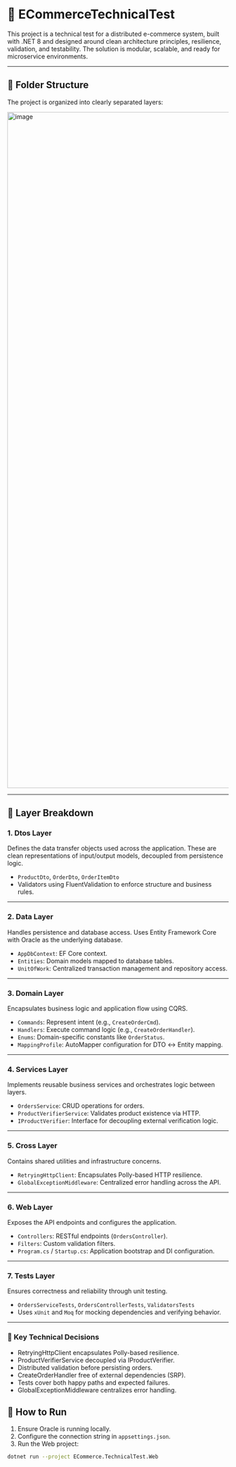 # 🛒 ECommerceTechnicalTest

This project is a technical test for a distributed e-commerce system, built with .NET 8 and designed around clean architecture principles, resilience, validation, and testability. The solution is modular, scalable, and ready for microservice environments.

---

## 📁 Folder Structure

The project is organized into clearly separated layers:

<img width="1024" height="1536" alt="image" src="https://github.com/user-attachments/assets/3ddc46b3-31b9-4049-bcd1-ec00115aa6af" />


---

## 🧩 Layer Breakdown

### **1. Dtos Layer**
Defines the data transfer objects used across the application. These are clean representations of input/output models, decoupled from persistence logic.

- `ProductDto`, `OrderDto`, `OrderItemDto`
- Validators using FluentValidation to enforce structure and business rules.

---

### **2. Data Layer**
Handles persistence and database access. Uses Entity Framework Core with Oracle as the underlying database.

- `AppDbContext`: EF Core context.
- `Entities`: Domain models mapped to database tables.
- `UnitOfWork`: Centralized transaction management and repository access.

---

### **3. Domain Layer**
Encapsulates business logic and application flow using CQRS.

- `Commands`: Represent intent (e.g., `CreateOrderCmd`).
- `Handlers`: Execute command logic (e.g., `CreateOrderHandler`).
- `Enums`: Domain-specific constants like `OrderStatus`.
- `MappingProfile`: AutoMapper configuration for DTO ↔ Entity mapping.

---

### **4. Services Layer**
Implements reusable business services and orchestrates logic between layers.

- `OrdersService`: CRUD operations for orders.
- `ProductVerifierService`: Validates product existence via HTTP.
- `IProductVerifier`: Interface for decoupling external verification logic.

---

### **5. Cross Layer**
Contains shared utilities and infrastructure concerns.

- `RetryingHttpClient`: Encapsulates Polly-based HTTP resilience.
- `GlobalExceptionMiddleware`: Centralized error handling across the API.

---

### **6. Web Layer**
Exposes the API endpoints and configures the application.

- `Controllers`: RESTful endpoints (`OrdersController`).
- `Filters`: Custom validation filters.
- `Program.cs` / `Startup.cs`: Application bootstrap and DI configuration.

---

### **7. Tests Layer**
Ensures correctness and reliability through unit testing.

- `OrdersServiceTests`, `OrdersControllerTests`, `ValidatorsTests`
- Uses `xUnit` and `Moq` for mocking dependencies and verifying behavior.

---
### 🔧 Key Technical Decisions
- RetryingHttpClient encapsulates Polly-based resilience.
- ProductVerifierService decoupled via IProductVerifier.
- Distributed validation before persisting orders.
- CreateOrderHandler free of external dependencies (SRP).
- Tests cover both happy paths and expected failures.
- GlobalExceptionMiddleware centralizes error handling.



## 🚀 How to Run

1. Ensure Oracle is running locally.
2. Configure the connection string in `appsettings.json`.
3. Run the Web project:

```bash
dotnet run --project ECommerce.TechnicalTest.Web


